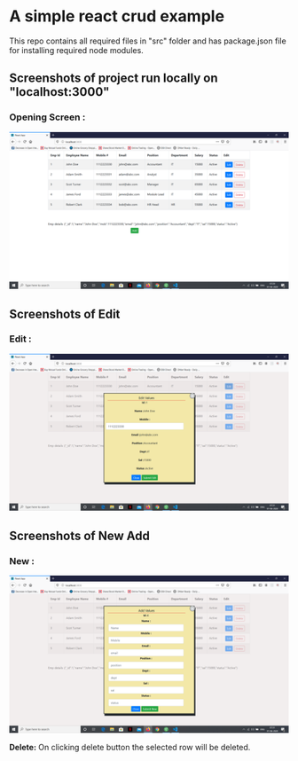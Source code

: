# A simple react crud example
This repo contains all required files in "src" folder and has package.json file for installing required node modules.

## Screenshots of project run locally on "localhost:3000"

### Opening Screen : 

![Opening Screen](/images/react-crud-screen.png)

## Screenshots of Edit

### Edit : 

![Opening Screen](/images/react-crud-screen-edit.png)

## Screenshots of New Add

### New : 

![Opening Screen](/images/react-crud-screen-new.png)

**Delete:** On clicking delete button the selected row will be deleted.
